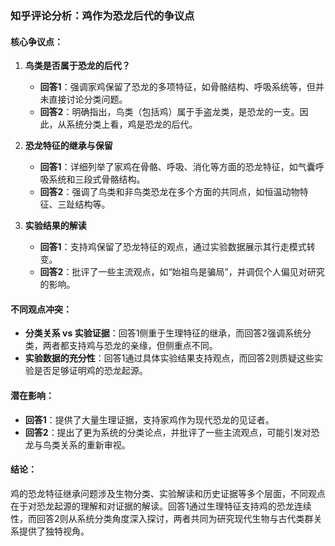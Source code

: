 ### 知乎评论分析：鸡作为恐龙后代的争议点

#### 核心争议点：

1. **鸟类是否属于恐龙的后代？**
   - **回答1**：强调家鸡保留了恐龙的多项特征，如骨骼结构、呼吸系统等，但并未直接讨论分类问题。
   - **回答2**：明确指出，鸟类（包括鸡）属于手盗龙类，是恐龙的一支。因此，从系统分类上看，鸡是恐龙的后代。

2. **恐龙特征的继承与保留**
   - **回答1**：详细列举了家鸡在骨骼、呼吸、消化等方面的恐龙特征，如气囊呼吸系统和三段式骨骼结构。
   - **回答2**：强调了鸟类和非鸟类恐龙在多个方面的共同点，如恒温动物特征、三趾结构等。

3. **实验结果的解读**
   - **回答1**：支持鸡保留了恐龙特征的观点，通过实验数据展示其行走模式转变。
   - **回答2**：批评了一些主流观点，如“始祖鸟是骗局”，并调侃个人偏见对研究的影响。

#### 不同观点冲突：

- **分类关系 vs 实验证据**：回答1侧重于生理特征的继承，而回答2强调系统分类，两者都支持鸡与恐龙的亲缘，但侧重点不同。
- **实验数据的充分性**：回答1通过具体实验结果支持观点，而回答2则质疑这些实验是否足够证明鸡的恐龙起源。

#### 潜在影响：

- **回答1**：提供了大量生理证据，支持家鸡作为现代恐龙的见证者。
- **回答2**：提出了更为系统的分类论点，并批评了一些主流观点，可能引发对恐龙与鸟类关系的重新审视。

#### 结论：

鸡的恐龙特征继承问题涉及生物分类、实验解读和历史证据等多个层面，不同观点在于对恐龙起源的理解和对证据的解读。回答1通过生理特征支持鸡的恐龙连续性，而回答2则从系统分类角度深入探讨，两者共同为研究现代生物与古代类群关系提供了独特视角。